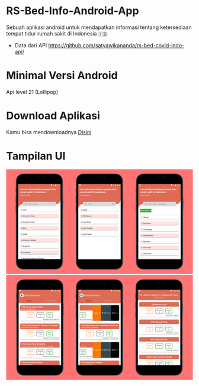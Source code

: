 # RS-Bed-Info-Android-App
Sebuah aplikasi android untuk mendapatkan informasi tentang ketersediaan tempat tidur rumah sakit di Indonesia 🇮🇩
- Data dari API https://github.com/satyawikananda/rs-bed-covid-indo-api/
# Minimal Versi Android
Api level 21 (Lollipop)
# Download Aplikasi
Kamu bisa mendownloadnya <a href="https://github.com/rickyricko302/RS-Bed-Info-Android-App/releases/download/apk/RS.Bed.Info.apk">Disini</a>
# Tampilan UI
<img src="https://github.com/rickyricko302/RS-Bed-Info-Android-App/blob/main/screenshoot/mockup.png"/>
<img src="https://github.com/rickyricko302/RS-Bed-Info-Android-App/blob/main/screenshoot/mockup2.png"/>
